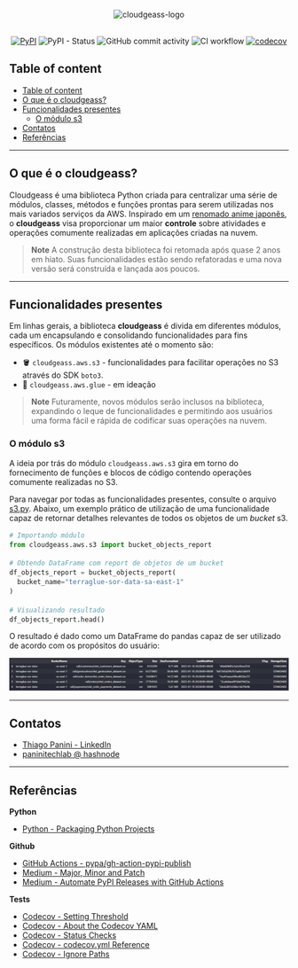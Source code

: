 <div align="center">
    <br><img src="https://github.com/ThiagoPanini/cloudgeass/blob/main/docs/imgs/01-header-readme.png?raw=true" alt="cloudgeass-logo">
</div>

<div align="center">  
  <br>
  
  [![PyPI](https://img.shields.io/pypi/v/cloudgeass?color=purple)](https://pypi.org/project/cloudgeass/)
    ![PyPI - Status](https://img.shields.io/pypi/status/cloudgeass?color=red)
  ![GitHub commit activity](https://img.shields.io/github/commit-activity/m/ThiagoPanini/cloudgeass?color=blue)
  ![CI workflow](https://img.shields.io/github/actions/workflow/status/ThiagoPanini/cloudgeass/ci-cloudgeass-main.yml?label=ci)
  [![codecov](https://codecov.io/github/ThiagoPanini/cloudgeass/branch/main/graph/badge.svg?token=7HI1YGS4AA)](https://codecov.io/github/ThiagoPanini/cloudgeass)

</div>

## Table of content

- [Table of content](#table-of-content)
- [O que é o cloudgeass?](#o-que-é-o-cloudgeass)
- [Funcionalidades presentes](#funcionalidades-presentes)
  - [O módulo s3](#o-módulo-s3)
- [Contatos](#contatos)
- [Referências](#referências)

___

## O que é o cloudgeass?

Cloudgeass é uma biblioteca Python criada para centralizar uma série de módulos, classes, métodos e funções prontas para serem utilizadas nos mais variados serviços da AWS. Inspirado em um [renomado anime japonês](https://en.wikipedia.org/wiki/Code_Geass), o **cloudgeass** visa proporcionar um maior **controle** sobre atividades e operações comumente realizadas em aplicações criadas na nuvem.

> **Note**
> A construção desta biblioteca foi retomada após quase 2 anos em hiato. Suas funcionalidades estão sendo refatoradas e uma nova versão será construída e lançada aos poucos.

___

## Funcionalidades presentes

Em linhas gerais, a biblioteca **cloudgeass** é divida em diferentes módulos, cada um encapsulando e consolidando funcionalidades para fins específicos. Os módulos existentes até o momento são:

- 🪣 `cloudgeass.aws.s3` - funcionalidades para facilitar operações no S3 através do SDK `boto3`.
- 🧼 `cloudgeass.aws.glue` - em ideação

> **Note**
> Futuramente, novos módulos serão inclusos na biblioteca, expandindo o leque de funcionalidades e permitindo aos usuários uma forma fácil e rápida de codificar suas operações na nuvem.


### O módulo s3

A ideia por trás do módulo `cloudgeass.aws.s3` gira em torno do fornecimento de funções e blocos de código contendo operações comumente realizadas no S3.

Para navegar por todas as funcionalidades presentes, consulte o arquivo [s3.py](https://github.com/ThiagoPanini/cloudgeass/blob/main/cloudgeass/aws/s3.py). Abaixo, um exemplo prático de utilização de uma funcionalidade capaz de retornar detalhes relevantes de todos os objetos de um *bucket* s3.

```python
# Importando módulo
from cloudgeass.aws.s3 import bucket_objects_report

# Obtendo DataFrame com report de objetos de um bucket
df_objects_report = bucket_objects_report(
  bucket_name="terraglue-sor-data-sa-east-1"
)

# Visualizando resultado
df_objects_report.head()
```

O resultado é dado como um DataFrame do pandas capaz de ser utilizado de acordo com os propósitos do usuário:

<div align="center">
    <img src="https://github.com/ThiagoPanini/cloudgeass/blob/main/docs/imgs/readme-s3-example-bucket_objects_report.png?raw=true" alt="bucket_objects_report">
</div>


___

## Contatos

- [Thiago Panini - LinkedIn](https://www.linkedin.com/in/thiago-panini/)
- [paninitechlab @ hashnode](https://panini.hashnode.dev/)

___

## Referências

**Python**

- [Python - Packaging Python Projects](https://packaging.python.org/en/latest/tutorials/packaging-projects/)

**Github**

- [GitHub Actions - pypa/gh-action-pypi-publish](https://github.com/marketplace/actions/pypi-publish)
- [Medium - Major, Minor and Patch](https://medium.com/fiverr-engineering/major-minor-patch-a5298e2e1798)
- [Medium - Automate PyPI Releases with GitHub Actions](https://medium.com/@VersuS_/automate-pypi-releases-with-github-actions-4c5a9cfe947d)

**Tests**
- [Codecov - Setting Threshold](https://github.com/codecov/codecov-action/issues/554#issuecomment-1261250304)
- [Codecov - About the Codecov YAML](https://docs.codecov.com/docs/codecov-yaml)
- [Codecov - Status Checks](https://docs.codecov.com/docs/commit-status)
- [Codecov - codecov.yml Reference](https://docs.codecov.com/docs/codecovyml-reference)
- [Codecov - Ignore Paths](https://docs.codecov.com/docs/ignoring-paths)